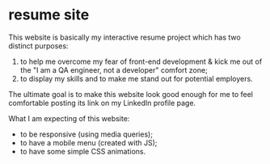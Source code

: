 # resume site
This website is basically my interactive resume project which has two distinct purposes:
1. to help me overcome my fear of front-end development & kick me out of the "I am a QA engineer, not a developer" comfort zone;
2. to display my skills and to make me stand out for potential employers.

The ultimate goal is to make this website look good enough for me to feel comfortable posting its link on my LinkedIn profile page.

What I am expecting of this website:
- to be responsive (using media queries);
- to have a mobile menu (created with JS);
- to have some simple CSS animations.
